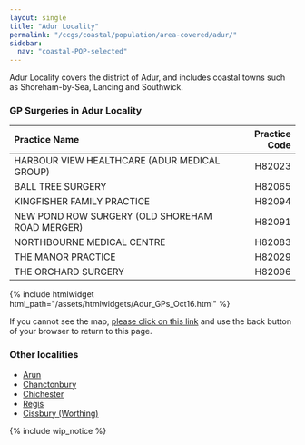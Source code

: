 ```yaml
---
layout: single
title: "Adur Locality"
permalink: "/ccgs/coastal/population/area-covered/adur/"
sidebar:
  nav: "coastal-POP-selected"
---
```

Adur Locality covers the district of Adur, and includes coastal towns such as Shoreham-by-Sea, Lancing and Southwick.

### GP Surgeries in Adur Locality

| Practice Name | Practice Code |
|:--------------|--------------:|
| HARBOUR VIEW HEALTHCARE (ADUR MEDICAL GROUP) | H82023 |
| BALL TREE SURGERY | H82065 |
| KINGFISHER FAMILY PRACTICE | H82094 |
| NEW POND ROW SURGERY (OLD SHOREHAM ROAD MERGER) | H82091 |
| NORTHBOURNE MEDICAL CENTRE | H82083 |
| THE MANOR PRACTICE | H82029 |
| THE ORCHARD SURGERY | H82096 |

{% include htmlwidget html_path="/assets/htmlwidgets/Adur_GPs_Oct16.html" %}

<!--<iframe src="http://jsna.westsussex.gov.uk/wp-content/uploads/2016/10/Adur_GPs_Oct16.html" width="100%" height="400"></iframe>-->

If you cannot see the map, [please click on this link](/assets/htmlwidgets/Adur_GPs_Oct16.html) and use the back button of your browser to return to this page.

### Other localities

- [Arun](/ccgs/coastal/population/area-covered/arun/)
- [Chanctonbury](/ccgs/coastal/population/area-covered/chanctonbury/)
- [Chichester](/ccgs/coastal/population/area-covered/chichester/)
- [Regis](/ccgs/coastal/population/area-covered/regis/)
- [Cissbury (Worthing)](/ccgs/coastal/population/area-covered/cissbury-worthing/)

{% include wip_notice %}